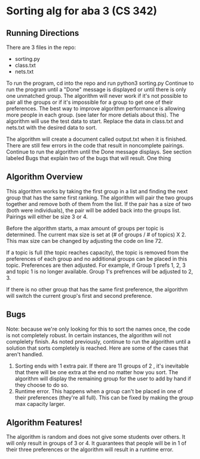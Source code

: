# Sorting alg for aba 3 (CS 342)

## Running Directions

There are 3 files in the repo:
- sorting.py
- class.txt
- nets.txt

To run the program, cd into the repo and run python3 sorting.py
Continue to run the program until a "Done" message is displayed or until there is only one unmatched group. The algorithm will never work if it's not possible to pair all the groups or if it's impossible for a group to get one of their preferences. The best way to improve algorithm performance is allowing more people in each group. (see later for more detials about this).
The algorithm will use the test data to start. 
Replace the data in class.txt and nets.txt with the desired data to sort.

The algorithm will create a document called output.txt when it is finished. There are still few errors in the code that result in noncomplete pairings. Continue to run the algorithm until the Done message displays. See section labeled Bugs that explain two of the bugs that will result. One thing

## Algorithm Overview

This algorithm works by taking the first group in a list and finding the next group that has the same first ranking. The algorithm will pair the two groups together and remove both of them from the list. If the pair has a size of two (both were individuals), the pair will be added back into the groups list. Pairings will either be size 3 or 4. 

Before the algorithm starts, a max amount of groups per topic is determined. The current max size is set at (# of groups / # of topics) X 2. This max size can be changed by adjusting the code on line 72.

If a topic is full (the topic reaches capacity), the topic is removed from the preferences of each group and no additional groups can be placed in this topic. Preferences are then adjusted. For example, if Group 1 prefs 1, 2, 3 and topic 1 is no longer available. Group 1's prefrences will be adjusted to 2, 3.

If there is no other group that has the same first preference, the algorithm will switch the current group's first and second preference.

## Bugs

Note: because we're only looking for this to sort the names once, the code is not completely robust. In certain instances, the algorithm will not complelety finish. As noted previously, continue to run the algorithm until a solution that sorts completely is reached. Here are some of the cases that aren't handled.

1. Sorting ends with 1 extra pair. If there are 11 groups of 2 , it's inevitable that there will be one extra at the end no matter how you sort. The algorithm will display the remaining group for the user to add by hand if they choose to do so.
2. Runtime error. This happens when a group can't be placed in one of their preferences (they're all full). This can be fixed by making the group max capacity larger.


## Algorithm Features!
The algorithm is random and does not give some students over others.
It will only result in groups of 3 or 4. 
It guarantees that people will be in 1 of their three preferences or the algorithm will result in a runtime error.


